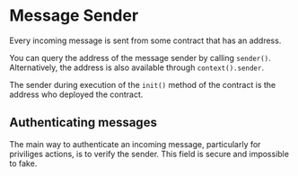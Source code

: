 # Message Sender

Every incoming message is sent from some contract that has an address.

You can query the address of the message sender by calling `sender()`. Alternatively, the address is also available through `context().sender`.

The sender during execution of the `init()` method of the contract is the address who deployed the contract.

## Authenticating messages

The main way to authenticate an incoming message, particularly for priviliges actions, is to verify the sender. This field is secure and impossible to fake.